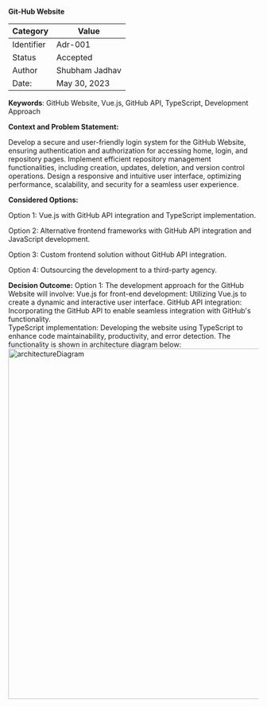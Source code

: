 **Git-Hub Website**

| Category | Value | 
|----------|----------|
| Identifier  | Adr-001 | 
|  Status  | Accepted | 
|  Author | Shubham Jadhav |
|  Date:  | May 30, 2023 | 

**Keywords**: GitHub Website, Vue.js, GitHub API, TypeScript, Development Approach

**Context and Problem Statement:**

Develop a secure and user-friendly login system for the GitHub Website, ensuring authentication and authorization for accessing home, login, and repository pages. Implement efficient repository management functionalities, including creation, updates, deletion, and version control operations. Design a responsive and intuitive user interface, optimizing performance, scalability, and security for a seamless user experience.

**Considered Options:** 

Option 1: Vue.js with GitHub API integration and TypeScript implementation.

Option 2: Alternative frontend frameworks with GitHub API integration and JavaScript development.

Option 3: Custom frontend solution without GitHub API integration.

Option 4: Outsourcing the development to a third-party agency.

**Decision Outcome:**
Option 1:
The development approach for the GitHub Website will involve: Vue.js for front-end development: Utilizing Vue.js to create a dynamic and interactive user interface.                            GitHub API integration: Incorporating the GitHub API to enable seamless integration with GitHub's functionality.                                       
TypeScript implementation: Developing the website using TypeScript to enhance code maintainability, productivity, and error detection.
The functionality is shown in architecture diagram below:
<img width="705" alt="architectureDiagram" src="https://github.com/shubjadh/SE577/assets/114832019/4cf3bfb8-c098-469b-aaf1-026e08f787f4">
